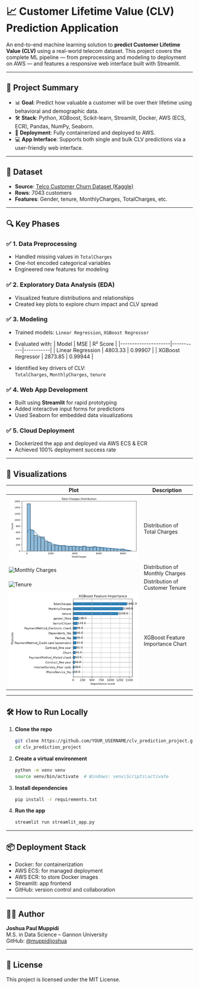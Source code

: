 # 📈 Customer Lifetime Value (CLV) Prediction Application

An end-to-end machine learning solution to **predict Customer Lifetime Value (CLV)** using a real-world telecom dataset. This project covers the complete ML pipeline — from preprocessing and modeling to deployment on AWS — and features a responsive web interface built with Streamlit.

---

## 🧠 Project Summary

- 📊 **Goal**: Predict how valuable a customer will be over their lifetime using behavioral and demographic data.
- 🛠️ **Stack**: Python, XGBoost, Scikit-learn, Streamlit, Docker, AWS (ECS, ECR), Pandas, NumPy, Seaborn.
- 🚀 **Deployment**: Fully containerized and deployed to AWS.
- 💻 **App Interface**: Supports both single and bulk CLV predictions via a user-friendly web interface.

---

## 📁 Dataset

- **Source**: [Telco Customer Churn Dataset (Kaggle)](https://www.kaggle.com/datasets/blastchar/telco-customer-churn)
- **Rows**: 7043 customers
- **Features**: Gender, tenure, MonthlyCharges, TotalCharges, etc.

---

## 🔍 Key Phases

### ✅ 1. Data Preprocessing
- Handled missing values in `TotalCharges`
- One-hot encoded categorical variables
- Engineered new features for modeling

### ✅ 2. Exploratory Data Analysis (EDA)
- Visualized feature distributions and relationships
- Created key plots to explore churn impact and CLV spread

### ✅ 3. Modeling
- Trained models: `Linear Regression`, `XGBoost Regressor`
- Evaluated with:
  | Model               | MSE       | R² Score  |
  |---------------------|-----------|-----------|
  | Linear Regression   | 4803.33   | 0.99907   |
  | XGBoost Regressor   | 2873.85   | 0.99944   |

- Identified key drivers of CLV:  
  `TotalCharges`, `MonthlyCharges`, `tenure`

### ✅ 4. Web App Development
- Built using **Streamlit** for rapid prototyping
- Added interactive input forms for predictions
- Used Seaborn for embedded data visualizations

### ✅ 5. Cloud Deployment
- Dockerized the app and deployed via AWS ECS & ECR
- Achieved 100% deployment success rate

---

## 📸 Visualizations

| Plot | Description |
|------|-------------|
| ![Total Charges](plot_total_charges_distribution.png) | Distribution of Total Charges |
| ![Monthly Charges](plot_monthly_charges_distribution.png) | Distribution of Monthly Charges |
| ![Tenure](plot_tenure_distribution.png) | Distribution of Customer Tenure |
| ![Feature Importance](xgboost_feature_importance.png) | XGBoost Feature Importance Chart |

---

## 🛠️ How to Run Locally

1. **Clone the repo**
   ```bash
   git clone https://github.com/YOUR_USERNAME/clv_prediction_project.git
   cd clv_prediction_project
   ```

2. **Create a virtual environment**
   ```bash
   python -m venv venv
   source venv/bin/activate  # Windows: venv\Scripts\activate
   ```

3. **Install dependencies**
   ```bash
   pip install -r requirements.txt
   ```

4. **Run the app**
   ```bash
   streamlit run streamlit_app.py
   ```

---

## 📦 Deployment Stack

- Docker: for containerization
- AWS ECS: for managed deployment
- AWS ECR: to store Docker images
- Streamlit: app frontend
- GitHub: version control and collaboration

---

## 👨‍💻 Author

**Joshua Paul Muppidi**  
M.S. in Data Science – Gannon University  
GitHub: [@muppidijoshua](https://github.com/muppidijoshua)

---

## 📄 License

This project is licensed under the MIT License.
